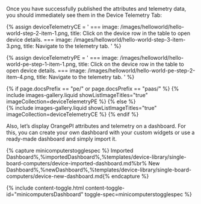 Once you have successfully published the attributes and telemetry data, you should immediately see them in the Device Telemetry Tab:

{% assign deviceTelemetryCE = '
    ===
        image: /images/helloworld/hello-world-step-2-item-1.png,
        title: Click on the device row in the table to open device details.
    ===
        image: /images/helloworld/hello-world-step-3-item-3.png,
        title: Navigate to the telemetry tab.
    '
%}

{% assign deviceTelemetryPE = '
    ===
        image: /images/helloworld/hello-world-pe-step-1-item-1.png,
        title: Click on the device row in the table to open device details.
    ===
        image: /images/helloworld/hello-world-pe-step-2-item-4.png,
        title: Navigate to the telemetry tab.
    '
%}

{% if page.docsPrefix == "pe/" or page.docsPrefix == "paas/" %}
    {% include images-gallery.liquid showListImageTitles="true" imageCollection=deviceTelemetryPE %}
{% else %}  
    {% include images-gallery.liquid showListImageTitles="true" imageCollection=deviceTelemetryCE %}
{% endif %} 

Also, let’s display OrangePI attributes and telemetry on a dashboard. For this, you can create your own dashboard with 
your custom widgets or use a ready-made dashboard and simply import it.
 
{% capture minicomputerstogglespec %}
Imported Dashboard%,%importedDashboard%,%templates/device-library/single-board-computers/device-imported-dashboard.md%br%
New Dashboard%,%newDashboard%,%templates/device-library/single-board-computers/device-new-dashboard.md{% endcapture %}

{% include content-toggle.html content-toggle-id="minicomputersDashboard" toggle-spec=minicomputerstogglespec %}  